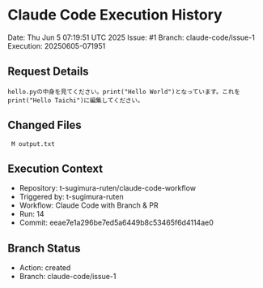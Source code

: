 # Claude Code Execution History

Date: Thu Jun  5 07:19:51 UTC 2025
Issue: #1
Branch: claude-code/issue-1
Execution: 20250605-071951

## Request Details
```
hello.pyの中身を見てください。print("Hello World")となっています。これをprint("Hello Taichi")に編集してください。
```

## Changed Files
```
 M output.txt
```

## Execution Context
- Repository: t-sugimura-ruten/claude-code-workflow
- Triggered by: t-sugimura-ruten
- Workflow: Claude Code with Branch & PR
- Run: 14
- Commit: eeae7e1a296be7ed5a6449b8c53465f6d4114ae0

## Branch Status
- Action: created
- Branch: claude-code/issue-1
